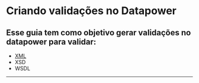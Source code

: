 # Criando validações no Datapower

## Esse guia tem como objetivo gerar validações no datapower para validar: 
 - [XML](https://github.com/dbatista/datapower/blob/main/Document%20Validation/XML/ValidacaoXML.md)
 - XSD 
 - WSDL

---


